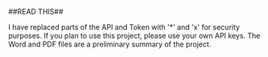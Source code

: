 ##READ THIS##

I have replaced parts of the API and Token with '*' and 'x' for security purposes. If you plan to use this project, please use your own API keys. The Word and PDF files are a preliminary summary of the project.
